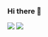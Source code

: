 ### Hi there 👋
<img src="https://img.shields.io/badge/c%23%20-%23239120.svg?&style=for-the-badge&logo=c-sharp&logoColor=white"/> 
<img src="https://img.shields.io/badge/javascript-%23F7DF1E.svg?&style=flat-square&logo=javascript&logoColor=black&labelColor=black"/>


<!--
**canangok/canangok** is a ✨ _special_ ✨ repository because its `README.md` (this file) appears on your GitHub profile.

Here are some ideas to get you started:

- 🔭 I’m currently working on ...
- 🌱 I’m currently learning ...
- 👯 I’m looking to collaborate on ...
- 🤔 I’m looking for help with ...
- 💬 Ask me about ...
- 📫 How to reach me: ...
- 😄 Pronouns: ...
- ⚡ Fun fact: ...
-->
